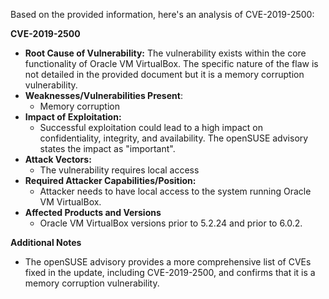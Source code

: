 Based on the provided information, here's an analysis of CVE-2019-2500:

**CVE-2019-2500**

*   **Root Cause of Vulnerability:** The vulnerability exists within the core functionality of Oracle VM VirtualBox. The specific nature of the flaw is not detailed in the provided document but it is a memory corruption vulnerability.
*   **Weaknesses/Vulnerabilities Present**:
    *   Memory corruption
*   **Impact of Exploitation:**
    *   Successful exploitation could lead to a high impact on confidentiality, integrity, and availability. The openSUSE advisory states the impact as "important".
*   **Attack Vectors:**
    *   The vulnerability requires local access
*   **Required Attacker Capabilities/Position:**
    *   Attacker needs to have local access to the system running Oracle VM VirtualBox.
*   **Affected Products and Versions**
    *  Oracle VM VirtualBox versions prior to 5.2.24 and prior to 6.0.2.

**Additional Notes**
* The openSUSE advisory provides a more comprehensive list of CVEs fixed in the update, including CVE-2019-2500, and confirms that it is a memory corruption vulnerability.